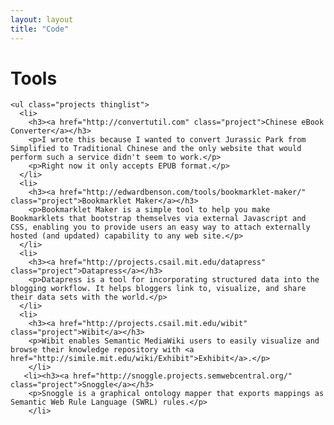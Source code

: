 ```yaml
---
layout: layout
title: "Code"
---
```


<div class="content">
  <div id="papers">
    <h1>Tools</h1>
    
    <ul class="projects thinglist">
      <li>
        <h3><a href="http://convertutil.com" class="project">Chinese eBook Converter</a></h3>
        <p>I wrote this because I wanted to convert Jurassic Park from Simplified to Traditional Chinese and the only website that would perform such a service didn't seem to work.</p>
        <p>Right now it only accepts EPUB format.</p>
      </li>
      <li>
        <h3><a href="http://edwardbenson.com/tools/bookmarklet-maker/" class="project">Bookmarklet Maker</a></h3>
        <p>Bookmarklet Maker is a simple tool to help you make Bookmarklets that bootstrap themselves via external Javascript and CSS, enabling you to provide users an easy way to attach externally hosted (and updated) capability to any web site.</p>
      </li>
      <li>
        <h3><a href="http://projects.csail.mit.edu/datapress" class="project">Datapress</a></h3>
        <p>Datapress is a tool for incorporating structured data into the blogging workflow. It helps bloggers link to, visualize, and share their data sets with the world.</p>
      </li>
      <li>
        <h3><a href="http://projects.csail.mit.edu/wibit" class="project">Wibit</a></h3> 
        <p>Wibit enables Semantic MediaWiki users to easily visualize and browse their knowledge repository with <a href="http://simile.mit.edu/wiki/Exhibit">Exhibit</a>.</p>
        </li>
       <li><h3><a href="http://snoggle.projects.semwebcentral.org/" class="project">Snoggle</a></h3>
        <p>Snoggle is a graphical ontology mapper that exports mappings as Semantic Web Rule Language (SWRL) rules.</p>
        </li>
   </ul>
</div>
</div>
<script>
$(function() {
  $("#tools-link").addClass("selected-nav");
});
</script>

